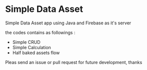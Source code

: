 # Simple Data Asset
Simple Data Asset app using Java and Firebase as it's server

the codes contains as followings :
- Simple CRUD
- Simple Calculation
- Half baked assets flow

Pleas send an issue or pull request for future development, thanks
